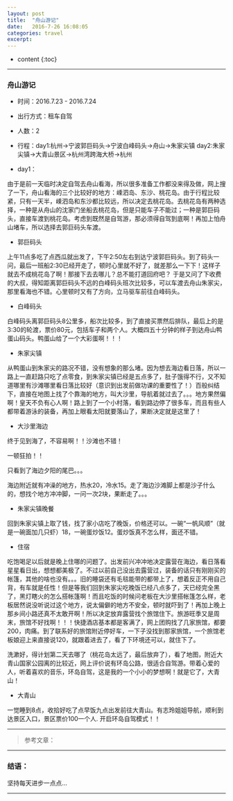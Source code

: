 ```yaml
---
layout: post
title:  "舟山游记"
date:   2016-7-26 16:08:05
categories: travel
excerpt: 
---
```


* content
{:toc}

---

### 舟山游记

* 时间：2016.7.23 - 2016.7.24
* 出行方式：租车自驾
* 人数：2
* 行程：day1:杭州->宁波郭巨码头->宁波白峰码头->舟山->朱家尖镇
        day2:朱家尖镇->大青山景区->杭州湾跨海大桥->杭州
        
* day1：

由于是前一天临时决定自驾去舟山看海，所以很多准备工作都没来得及做，网上搜了一下，舟山看海的三个比较好的地方：嵊泗岛、东沙、桃花岛。由于行程比较紧，只有一天半，嵊泗岛和东沙都比较远，所以决定去桃花岛。去桃花岛有两种选择，一种是从舟山的沈家门坐船去桃花岛，但是只能车子不能过；一种是郭巨码头，直接车渡到桃花岛。考虑到既然是自驾游，那必须得自驾到底啊！再加上怕舟山堵车，所以选择去郭巨码头车渡。

* 郭巨码头

上午11点多吃了点西瓜就出发了，下午2:50左右到达宁波郭巨码头。到了码头一问，最后一班船2:30已经开走了，顿时心里就不好了，就差那么一下下！这样子就去不成桃花岛了啊！那接下去去哪儿？总不能打道回府吧？
于是又问了下收费的大叔，得知距离郭巨码头不远的白峰码头班次比较多，可以车渡去舟山朱家尖，那里看海也不错。心里顿时又有了方向，立马驱车前往白峰码头。

* 白峰码头

白峰码头离郭巨码头8公里多，船次比较多，到了直接买票然后排队，最后上的是3:30的轮渡，票价80元，包括车子和两个人。大概四五十分钟的样子到达舟山鸭蛋山码头。鸭蛋山给了一个大彩蛋啊！！！

* 朱家尖镇

从鸭蛋山到朱家尖的路况不错，没有想象的那么堵。因为想去海边看日落，所以一路上一直赶路只吃了点零食，到朱家尖镇已经是五点多了，肚子饿得不行，又不知道哪里有沙滩哪里看日落比较好（意识到出发前做功课的重要性了！）百般纠结下，直接在地图上找了个靠海的地方，叫大沙里，导航着就过去了。。。地方果然偏啊！皇天不负有心人啊！路上到了一个小村落，看到路边停了很多车，而且有些人都带着游泳的装备，再加上眼看太阳就要落山了，果断决定就是这里了！

* 大沙里海边

终于见到海了，不容易啊！！沙滩也不错！

一顿狂拍！！

只看到了海边夕阳的尾巴。。。

海边附近就有冲澡的地方，热水20，冷水15。走了海边沙滩脚上都是沙子什么的，想找个地方冲冲脚，一问一次2块，果断走了。。。

* 朱家尖镇晚餐

回到朱家尖镇上取了钱，找了家小店吃了晚饭，价格还可以。一碗“一帆风顺”（就是一碗面加几只虾）18，一碗蛋炒饭12。蛋炒饭真不怎么样，面还不错。

* 住宿

吃饱喝足以后就是晚上住哪的问题了。出发前兴冲冲地决定露营在海边，看日落看星星看日出，想想都美极了。不过以前自己没出去露营过，装备的话只有刚刚买的帐篷，其他的啥也没有。。。旧的睡袋还有毛毯能带的都带上了，想着反正不用自己背，有车就是任性！但是等我们回到朱家尖吃晚饭已经八点多了，天已经完全黑了，黑灯瞎火的怎么搭帐篷啊！而且吃饭的时候问老板在大沙里搭帐篷怎么样，老板居然说没听说过这个地方，说太偏僻的地方不安全，顿时就吓到了！再加上晚上那乡间小路还真不太敢开啊！所以决定放弃露营找个旅馆住下。旅游旺季又是周末，旅馆不好找啊！！！快捷酒店基本都是客满了，网上团购找了几家旅馆，都要200，肉痛。到了联系好的旅馆附近停好车，一下子没找到那家旅馆，一个旅馆老板娘迎上来直接说120，就跟着进去了，看了下环境还可以，就住下了。

洗漱好，得计划第二天去哪了（桃花岛太远了，最后放弃了），看了地图，附近大青山国家公园离的比较近，网上评价说有环岛公路，很适合自驾游。带着心爱的人，听着喜欢的音乐，环岛自驾，这是我的一个小小的梦想啊！就是它了，大青山！

* 大青山

一觉睡到8点，收拾好吃了点早饭九点出发前往大青山。有志玲姐姐导航，顺利到达景区入口，景区票价100一个人.
开启环岛自驾模式！！


---

> 参考文章：

---

### 结语：

坚持每天进步一点点...

---